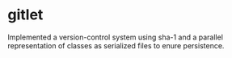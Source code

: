 # gitlet
Implemented a version-control system using sha-1 and a parallel representation of classes as serialized files to enure persistence.

